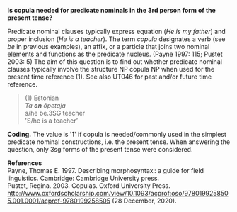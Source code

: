 **Is copula needed for predicate nominals in the 3rd person form of the present tense?**

Predicate nominal clauses typically express equation (*He is my father*) and proper inclusion (*He is a teacher*). The term *copula* designates a verb (see *be* in previous examples), an affix, or a particle that joins two nominal elements and functions as the predicate nucleus. (Payne 1997: 115; Pustet 2003: 5) The aim of this question is to find out whether predicate nominal clauses typically involve the structure NP copula NP when used for the present time reference (1). See also UT046 for past and/or future time reference. 

>(1) Estonian<br/>
>*Ta **on** õpetaja*<br/> 
>s/he be.3SG teacher<br/>
>'S/he is a teacher’

**Coding.** The value is '1' if copula is needed/commonly used in the simplest predicate nominal constructions, i.e. the present tense. When answering the question, only 3sg forms of the present tense were considered. 

**References**<br/>
Payne, Thomas E. 1997. Describing morphosyntax : a guide for field linguistics. Cambridge: Cambridge University press.<br/>
Pustet, Regina. 2003. Copulas. Oxford University Press. http://www.oxfordscholarship.com/view/10.1093/acprof:oso/9780199258505.001.0001/acprof-9780199258505 (28 December, 2020).
